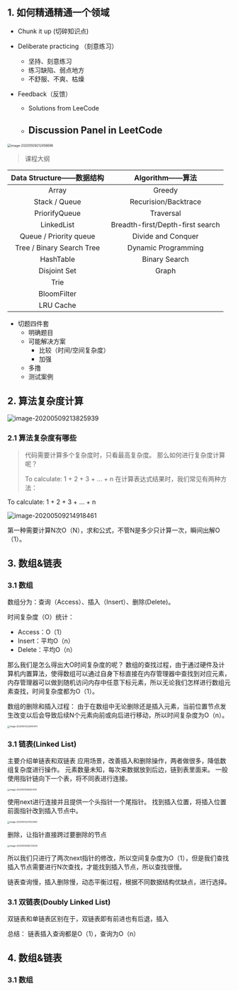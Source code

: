 ## 1. 如何精通精通一个领域

- Chunk it up (切碎知识点)

- Deliberate practicing （刻意练习）
  - 坚持、刻意练习
  - 练习缺陷、弱点地方
  - 不舒服、不爽、枯燥

- Feedback（反馈）
  - Solutions from LeeCode
  - Discussion Panel in LeetCode
    -

<img src="C:\Users\李子杰\AppData\Roaming\Typora\typora-user-images\image-20200509212456696.png" alt="image-20200509212456696" style="zoom:50%;" />

> 课程大纲

|  Data Structure——数据结构  |         Algorithm——算法          |
| :------------------------: | :------------------------------: |
|           Array            |              Greedy              |
|       Stack / Queue        |       Recurision/Backtrace       |
|       PriorifyQueue        |            Traversal             |
|         LinkedList         | Breadth-first/Depth-first search |
|   Queue / Priority queue   |        Divide and Conquer        |
| Tree /  Binary Search Tree |       Dynamic Programming        |
|         HashTable          |          Binary Search           |
|        Disjoint Set        |              Graph               |
|            Trie            |                                  |
|        BloomFilter         |                                  |
|         LRU Cache          |                                  |

 

- 切题四件套
  - 明确题目
  - 可能解决方案
    - 比较（时间/空间复杂度）
    - 加强
  - 多撸
  - 测试案例

 

## 2. 算法复杂度计算

![image-20200509213825939](C:\Users\李子杰\AppData\Roaming\Typora\typora-user-images\image-20200509213825939.png)

### 2.1 算法复杂度有哪些

> 代码需要计算多个复杂度时，只看最高复杂度。
> 那么如何进行复杂度计算呢？
>
> To calculate: 1 + 2 + 3 + ... + n
> 在计算表达式结果时，我们常见有两种方法：
>
> 

To calculate: 1 + 2 + 3 + ... + n

![image-20200509214918461](C:\Users\李子杰\AppData\Roaming\Typora\typora-user-images\image-20200509214918461.png)

第一种需要计算N次O（N），求和公式，不管N是多少只计算一次，瞬间出解O（1）。

## 3. 数组&链表

### 3.1 数组

数组分为：查询（Access）、插入（Insert）、删除(Delete)。

时间复杂度（O）统计：

- Access：O（1）
- Insert：平均O（n）
- Delete：平均O（n）

那么我们是怎么得出大O时间复杂度的呢？
数组的查找过程，由于通过硬件及计算机内置算法，使得数组可以通过自身下标直接在内存管理器中查找到对应元素，内存管理器可以做到随机访问内存中任意下标元素，所以无论我们怎样进行数组元素查找，时间复杂度都为O（1）。

数组的删除和插入过程：
由于在数组中无论删除还是插入元素，当前位置节点发生改变以后会导致后续N个元素向前或向后进行移动，所以时间复杂度为O（n）。

<img src="C:\Users\李子杰\AppData\Roaming\Typora\typora-user-images\image-20200514222845470.png" alt="image-20200514222845470" style="zoom:33%;" />

 

### 3.1 链表(Linked List)

主要介绍单链表和双链表
应用场景，改善插入和删除操作，两者做很多，降低数组复杂度进行操作。
元素数量未知，每次来数据放到后边，链到表里面来。
一般使用指针链向下一个表，将不同表进行连接。

<img src="C:\Users\李子杰\AppData\Roaming\Typora\typora-user-images\image-20200510085657410.png" alt="image-20200510085657410" style="zoom:33%;" />

使用next进行连接并且提供一个头指针一个尾指针。
找到插入位置，将插入位置前面指针改到插入节点中。

<img src="C:\Users\李子杰\AppData\Roaming\Typora\typora-user-images\image-20200514231033480.png" alt="image-20200514231033480" style="zoom: 33%;" />

删除，让指针直接跨过要删除的节点

<img src="C:\Users\李子杰\AppData\Roaming\Typora\typora-user-images\image-20200510085733538.png" alt="image-20200510085733538" style="zoom:33%;" />

所以我们只进行了两次next指针的修改，所以空间复杂度为O（1），但是我们查找插入节点需要进行N次查找，才能找到插入节点，所以查找很慢。

链表查询慢，插入删除慢，动态平衡过程，根据不同数据结构优缺点，进行选择。

### 3.1 双链表(Doubly Linked List)

双链表和单链表区别在于，双链表即有前进也有后退，插入

 

总结：
链表插入查询都是O（1），查询为O（n）

## 4. 数组&链表

### 3.1 数组